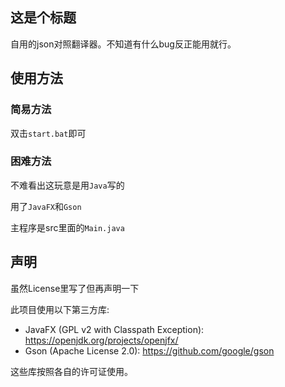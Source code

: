## 这是个标题

自用的json对照翻译器。不知道有什么bug反正能用就行。

## 使用方法

### 简易方法

双击`start.bat`即可

### 困难方法

不难看出这玩意是用`Java`写的

用了`JavaFX`和`Gson`

主程序是src里面的`Main.java`

## 声明

虽然License里写了但再声明一下

此项目使用以下第三方库:

- JavaFX (GPL v2 with Classpath Exception): https://openjdk.org/projects/openjfx/
- Gson (Apache License 2.0): https://github.com/google/gson

这些库按照各自的许可证使用。